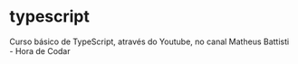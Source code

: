 # typescript
Curso básico de TypeScript, através do Youtube, no canal Matheus Battisti - Hora de Codar
